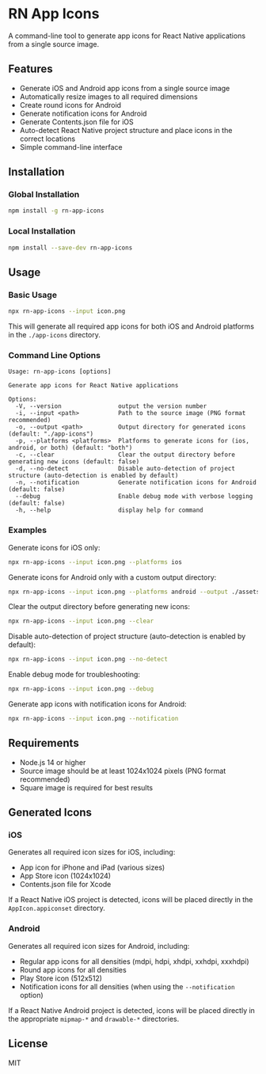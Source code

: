 # RN App Icons

A command-line tool to generate app icons for React Native applications from a single source image.

## Features

- Generate iOS and Android app icons from a single source image
- Automatically resize images to all required dimensions
- Create round icons for Android
- Generate notification icons for Android
- Generate Contents.json file for iOS
- Auto-detect React Native project structure and place icons in the correct locations
- Simple command-line interface

## Installation

### Global Installation

```bash
npm install -g rn-app-icons
```

### Local Installation

```bash
npm install --save-dev rn-app-icons
```

## Usage

### Basic Usage

```bash
npx rn-app-icons --input icon.png
```

This will generate all required app icons for both iOS and Android platforms in the `./app-icons` directory.

### Command Line Options

```
Usage: rn-app-icons [options]

Generate app icons for React Native applications

Options:
  -V, --version                output the version number
  -i, --input <path>           Path to the source image (PNG format recommended)
  -o, --output <path>          Output directory for generated icons (default: "./app-icons")
  -p, --platforms <platforms>  Platforms to generate icons for (ios, android, or both) (default: "both")
  -c, --clear                  Clear the output directory before generating new icons (default: false)
  -d, --no-detect              Disable auto-detection of project structure (auto-detection is enabled by default)
  -n, --notification           Generate notification icons for Android (default: false)
  --debug                      Enable debug mode with verbose logging (default: false)
  -h, --help                   display help for command
```

### Examples

Generate icons for iOS only:

```bash
npx rn-app-icons --input icon.png --platforms ios
```

Generate icons for Android only with a custom output directory:

```bash
npx rn-app-icons --input icon.png --platforms android --output ./assets/icons
```

Clear the output directory before generating new icons:

```bash
npx rn-app-icons --input icon.png --clear
```

Disable auto-detection of project structure (auto-detection is enabled by default):

```bash
npx rn-app-icons --input icon.png --no-detect
```

Enable debug mode for troubleshooting:

```bash
npx rn-app-icons --input icon.png --debug
```

Generate app icons with notification icons for Android:

```bash
npx rn-app-icons --input icon.png --notification
```

## Requirements

- Node.js 14 or higher
- Source image should be at least 1024x1024 pixels (PNG format recommended)
- Square image is required for best results

## Generated Icons

### iOS

Generates all required icon sizes for iOS, including:
- App icon for iPhone and iPad (various sizes)
- App Store icon (1024x1024)
- Contents.json file for Xcode

If a React Native iOS project is detected, icons will be placed directly in the `AppIcon.appiconset` directory.

### Android

Generates all required icon sizes for Android, including:
- Regular app icons for all densities (mdpi, hdpi, xhdpi, xxhdpi, xxxhdpi)
- Round app icons for all densities
- Play Store icon (512x512)
- Notification icons for all densities (when using the `--notification` option)

If a React Native Android project is detected, icons will be placed directly in the appropriate `mipmap-*` and `drawable-*` directories.

## License

MIT
